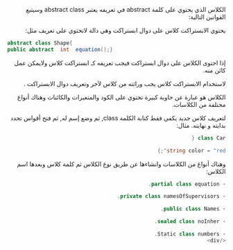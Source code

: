 <div dir = "rtl">
الكلاس الذي يحتوي على كلمة  abstract في تعريفه يعتبر abstract class وسيتبع القوانين التالية:

يحتوي الابستراكت كلاس على دوال ابستراكت  وهي دالة لاتحتوي على تعريف مثل:
</div>

```c#
abstract class Shape{
public abstract  int  equation();}
```
<div dir = "rtl">

إذا احتوى الكلاس على دوال ابستراكت  فيجب تعريفه كـ ابستراكت كلاس ولايمكن عمل كائن منه.

لاستخدام الابستراكت كلاس يجب وراثته من كلاس لآخر وتعريف دوال الابستراكت .

الكلاس هو عبارة عن حاوية كبيرة تحتوي على الكود والمتغيرات والكائنات وهناك أنواع مختلفة من الكلاسات.

لتعريف كلاس جديد يكفي فقط كتابة الكلمة class, ثم وضع إسم له, ثم فتح أقواس تحدد بدايته و نهايته. مثال:
```c#
class Car {

string color = "red";}
```
وهناك أنواع من الكلاسات وانشاءها عن طريق نوع الكلاس ثم كلمة كلاس وبعدها اسم الكلاس:
```c#
· partial class equation.

· private class namesOfSupervisors.

· public class Names.

· sealed class noInher.

· Static class numbers.
</div>
